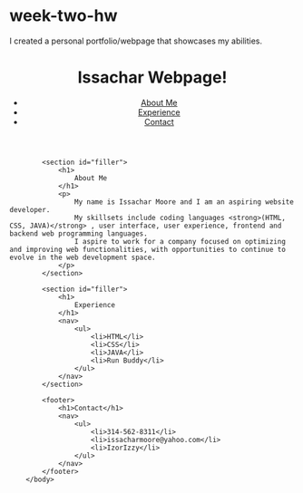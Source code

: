 # week-two-hw

I created a personal portfolio/webpage that showcases my abilities.  

<!DOCTYPE html>
<html lang="en">
    <head>
    <meta charset="UTF-8">
    <meta http-equiv="X-UA-Compatible" content="IE=edge">
    <meta name="viewport" content="width=, initial-scale=1.0">
    <link rel="stylesheet" href="styles.css">
    <title>My Page!</title>
    </head>
        <body>
            <header>
                <h1>Issachar Webpage!</h1>
                <nav>
                    <ul>
                        <li>
                            <a href="#filler">About Me</a>
                        </li>
                        <li>
                            <a href="#filler">Experience</a>
                        </li>
                        <li>
                            <a href="#filler">Contact</a>
                        </li>
                    </ul>
                </nav>
            </header>

            <section id="filler">
                <h1>
                    About Me
                </h1>
                <p>
                    My name is Issachar Moore and I am an aspiring website developer. 
                    My skillsets include coding languages <strong>(HTML, CSS, JAVA)</strong> , user interface, user experience, frontend and backend web programming languages. 
                    I aspire to work for a company focused on optimizing and improving web functionalities, with opportunities to continue to evolve in the web development space.  
                </p>
            </section>

            <section id="filler">
                <h1>
                    Experience
                </h1>
                <nav>
                    <ul>
                        <li>HTML</li>
                        <li>CSS</li>
                        <li>JAVA</li>
                        <li>Run Buddy</li>
                    </ul>
                </nav>
            </section>   

            <footer>
                <h1>Contact</h1>
                <nav>
                    <ul>
                        <li>314-562-8311</li>
                        <li>issacharmoore@yahoo.com</li>
                        <li>IzorIzzy</li>
                    </ul>
                </nav>
            </footer>
        </body>
</html>
